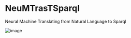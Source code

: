 # NeuMTrasTSparql
Neural Machine Translating from Natural Language to Sparql


![image](https://user-images.githubusercontent.com/28555115/231326390-86a2b535-b0c5-479d-a0c9-06a1f4a2272e.png)
